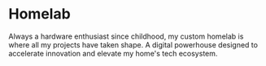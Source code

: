 # Homelab
Always a hardware enthusiast since childhood, my custom homelab is where all my projects have taken shape. A digital powerhouse designed to accelerate innovation and elevate my home's tech ecosystem.
